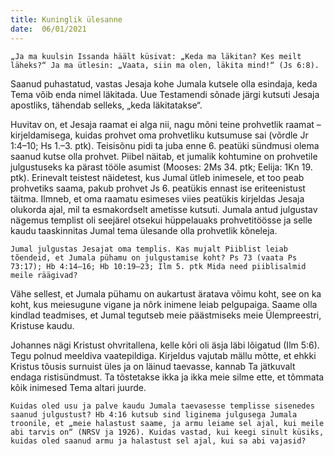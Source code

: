```yaml
---
title: Kuninglik ülesanne 
date:  06/01/2021  
---
```


`„Ja ma kuulsin Issanda häält küsivat: „Keda ma läkitan? Kes meilt läheks?“ Ja ma ütlesin: „Vaata, siin ma olen, läkita mind!“ (Js 6:8).`

Saanud puhastatud, vastas Jesaja kohe Jumala kutsele olla esindaja, keda Tema võib enda nimel läkitada. Uue Testamendi sõnade järgi kutsuti Jesaja apostliks, tähendab selleks, „keda läkitatakse“.

Huvitav on, et Jesaja raamat ei alga nii, nagu mõni teine prohvetlik raamat –kirjeldamisega, kuidas prohvet oma prohvetliku kutsumuse sai (võrdle Jr 1:4–10; Hs 1.–3. ptk). Teisisõnu pidi ta juba enne 6. peatüki sündmusi olema saanud kutse olla prohvet. Piibel näitab, et jumalik kohtumine on prohvetile julgustuseks ka pärast tööle asumist (Mooses: 2Ms 34. ptk; Eelija: 1Kn 19. ptk). Erinevalt teistest näidetest, kus Jumal ütleb inimesele, et too peab prohvetiks saama, pakub prohvet Js 6. peatükis ennast ise eriteenistust täitma. Ilmneb, et oma raamatu esimeses viies peatükis kirjeldas Jesaja olukorda ajal, mil ta esmakordselt ametisse kutsuti. Jumala antud julgustav nägemus templist oli seejärel otsekui hüppelauaks prohvetitöösse ja selle kaudu taaskinnitas Jumal tema ülesande olla prohvetlik kõneleja.

`Jumal julgustas Jesajat oma templis. Kas mujalt Piiblist leiab tõendeid, et Jumala pühamu on julgustamise koht? Ps 73 (vaata Ps 73:17); Hb 4:14–16; Hb 10:19–23; Ilm 5. ptk Mida need piiblisalmid meile räägivad?`

Vähe sellest, et Jumala pühamu on aukartust äratava võimu koht, see on ka koht, kus meiesugune vigane ja nõrk inimene leiab pelgupaiga. Saame olla kindlad teadmises, et Jumal tegutseb meie päästmiseks meie Ülempreestri, Kristuse kaudu.

Johannes nägi Kristust ohvritallena, kelle kõri oli äsja läbi lõigatud (Ilm 5:6). Tegu polnud meeldiva vaatepildiga. Kirjeldus vajutab mällu mõtte, et ehkki Kristus tõusis surnuist üles ja on läinud taevasse, kannab Ta jätkuvalt endaga ristisündmust. Ta tõstetakse ikka ja ikka meie silme ette, et tõmmata kõik inimesed Tema altari juurde.

`Kuidas oled usu ja palve kaudu Jumala taevasesse templisse sisenedes saanud julgustust? Hb 4:16 kutsub sind liginema julgusega Jumala troonile, et „meie halastust saame, ja armu leiame sel ajal, kui meile abi tarvis on“ (NRSV ja 1926). Kuidas vastad, kui keegi sinult küsiks, kuidas oled saanud armu ja halastust sel ajal, kui sa abi vajasid?`